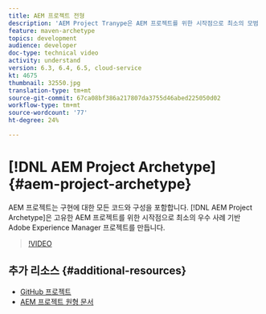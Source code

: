 ```yaml
---
title: AEM 프로젝트 전형
description: 'AEM Project Tranype은 AEM 프로젝트를 위한 시작점으로 최소의 모범 사례 기반 Adobe Experience Manager 프로젝트를 만듭니다. '
feature: maven-archetype
topics: development
audience: developer
doc-type: technical video
activity: understand
version: 6.3, 6.4, 6.5, cloud-service
kt: 4675
thumbnail: 32550.jpg
translation-type: tm+mt
source-git-commit: 67ca08bf386a217807da3755d46abed225050d02
workflow-type: tm+mt
source-wordcount: '77'
ht-degree: 24%

---
```



# [!DNL AEM Project Archetype] {#aem-project-archetype}

AEM 프로젝트는 구현에 대한 모든 코드와 구성을 포함합니다. [!DNL AEM Project Archetype]은 고유한 AEM 프로젝트를 위한 시작점으로 최소의 우수 사례 기반 Adobe Experience Manager 프로젝트를 만듭니다.

>[!VIDEO](https://video.tv.adobe.com/v/32550/?quality=12&learn=on)

## 추가 리소스 {#additional-resources}

* [GitHub 프로젝트](https://github.com/adobe/aem-project-archetype)
* [AEM 프로젝트 원형 문서](https://docs.adobe.com/content/help/ko-KR/experience-manager-core-components/using/developing/archetype/overview.html)
